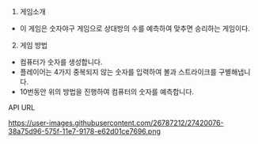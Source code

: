 1. 게임소개
  - 이 게임은 숫자야구 게임으로 상대방의 수를 예측하여 맞추면 승리하는 게임이다.

2. 게임 방법
  - 컴퓨터가 숫자를 생성합니다.
  - 플레이어는 4가지 중복되지 않는 숫자를 입력하여 볼과 스트라이크를 구별해냅니다.
  - 10번동안 위의 방법을 진행하여 컴퓨터의 숫자를 예측합니다.

API URL

https://user-images.githubusercontent.com/26787212/27420076-38a75d96-575f-11e7-9178-e62d01ce7696.png
